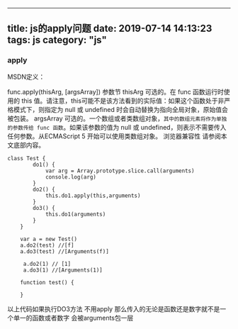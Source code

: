 
---
title: js的apply问题
date: 2019-07-14 14:13:23
tags: js
category: "js" 
---

### **apply**

MSDN定义：


func.apply(thisArg, [argsArray])
参数节
thisArg
可选的。在 func 函数运行时使用的 this 值。请注意，this可能不是该方法看到的实际值：如果这个函数处于非严格模式下，则指定为 null 或 undefined 时会自动替换为指向全局对象，原始值会被包装。
argsArray
可选的。一个数组或者类数组对象，`其中的数组元素将作为单独的参数传给 func 函数`。如果该参数的值为 null 或  undefined，则表示不需要传入任何参数。从ECMAScript 5 开始可以使用类数组对象。 浏览器兼容性 请参阅本文底部内容。

```
class Test {
        do1() {
            var arg = Array.prototype.slice.call(arguments)
            console.log(arg)
        }
        do2() {
            this.do1.apply(this,arguments)
        }
        do3() {
            this.do1(arguments)
        }
    }
    
    var a = new Test()
    a.do2(test) //[f]
    a.do3(test) //[Arguments(f)]

     a.do2(1) // [1]
     a.do3(1) //[Arguments(1)]

    function test() {

    }
```
以上代码如果执行DO3方法 不用apply 那么传入的无论是函数还是数字就不是一个单一的函数或者数字
会被arguments包一层